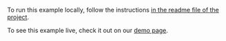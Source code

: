 To run this example locally, follow the instructions [in the readme file of the project](https://github.com/acidb/mobiscroll-demos-vue?tab=readme-ov-file#mobiscroll-vue-demos). 

To see this example live, check it out on our [demo page](https://demo.mobiscroll.com/vue/agenda/daily-weekly-monthly-annual-agenda#).